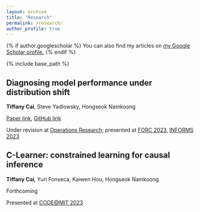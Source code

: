 ```yaml
---
layout: archive
title: "Research"
permalink: /research/
author_profile: true
---
```


{% if author.googlescholar %}
  You can also find my articles on <u><a href="{{author.googlescholar}}">my Google Scholar profile</a>.</u>
{% endif %}

{% include base_path %}

## Diagnosing model performance under distribution shift
**Tiffany Cai**, Steve Yadlowsky, Hongseok Namkoong

[Paper link](https://arxiv.org/abs/2303.02011), [GitHub link](https://github.com/namkoong-lab/disde)

Under revision at [Operations
Research](https://pubsonline.informs.org/journal/opre); presented at [FORC 2023](https://responsiblecomputing.org/forc-2023/), [INFORMS 2023](https://meetings.informs.org/wordpress/phoenix2023/)


## C-Learner: constrained learning for causal inference
**Tiffany Cai**, Yuri Fonseca, Kaiwen Hou, Hongseok Namkoong

Forthcoming

Presented at [CODE@MIT
2023](https://ide.mit.edu/events/2023-conference-on-digital-experimentation-mit-codemit/)

